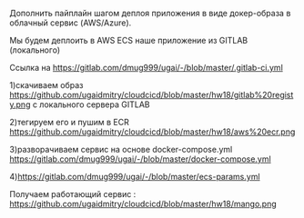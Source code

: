 Дополнить пайплайн шагом деплоя приложения в виде докер-образа в облачный сервис (AWS/Azure).

Мы будем деплоить в AWS ECS наше приложение из GITLAB (локального)

Ссылка на https://gitlab.com/dmug999/ugai/-/blob/master/.gitlab-ci.yml

1)скачиваем образ https://github.com/ugaidmitry/cloudcicd/blob/master/hw18/gitlab%20registy.png с локального сервера GITLAB

2)тегируем его и пушим в ECR https://github.com/ugaidmitry/cloudcicd/blob/master/hw18/aws%20ecr.png

3)разворачиваем сервис на основе docker-compose.yml https://gitlab.com/dmug999/ugai/-/blob/master/docker-compose.yml

4)https://gitlab.com/dmug999/ugai/-/blob/master/ecs-params.yml

Получаем работающий сервис : https://github.com/ugaidmitry/cloudcicd/blob/master/hw18/mango.png

